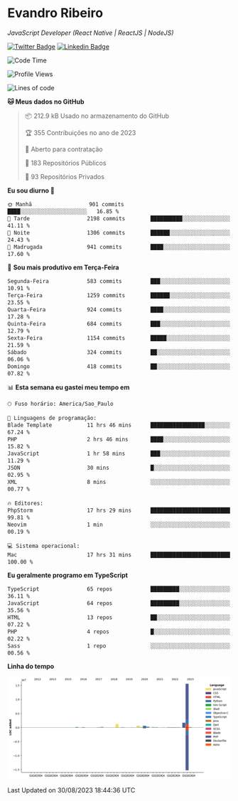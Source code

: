 # Evandro **Ribeiro**

*JavaScript Developer (React Native | ReactJS | NodeJS)*

[![Twitter Badge](https://img.shields.io/badge/-@ribeiroevandro-201B2D?style=flat-square&labelColor=201B2D&logo=twitter&logoColor=white&link=https://twitter.com/ribeiroevandro)](https://twitter.com/ribeiroevandro) 
[![Linkedin Badge](https://img.shields.io/badge/-Evandro%20Ribeiro-201B2D?style=flat-square&logo=Linkedin&logoColor=white&link=https://www.linkedin.com/in/ribeiroevandro)](https://www.linkedin.com/in/ribeiroevandro) 


<!--START_SECTION:waka-->
![Code Time](http://img.shields.io/badge/Code%20Time-3%2C377%20hrs%203%20mins-blue)

![Profile Views](http://img.shields.io/badge/Visualizac%C3%B5es%20do%20perfil-1-blue)

![Lines of code](https://img.shields.io/badge/Desde%20o%20Hello%20World%20eu%20escrevi-20.6%20million%20linhas%20de%20c%C3%B3digo-blue)

**🐱 Meus dados no GitHub** 

> 📦 212.9 kB Usado no armazenamento do GitHub 
 > 
> 🏆 355 Contribuições no ano de 2023
 > 
> 💼 Aberto para contratação
 > 
> 📜 183 Repositórios Públicos 
 > 
> 🔑 93 Repositórios Privados 
 > 
**Eu sou diurno 🐤** 

```text
🌞 Manhã                  901 commits         ████░░░░░░░░░░░░░░░░░░░░░   16.85 % 
🌆 Tarde                  2198 commits        ██████████░░░░░░░░░░░░░░░   41.11 % 
🌃 Noite                  1306 commits        ██████░░░░░░░░░░░░░░░░░░░   24.43 % 
🌙 Madrugada              941 commits         ████░░░░░░░░░░░░░░░░░░░░░   17.60 % 
```
📅 **Sou mais produtivo em Terça-Feira** 

```text
Segunda-Feira            583 commits         ███░░░░░░░░░░░░░░░░░░░░░░   10.91 % 
Terça-Feira              1259 commits        ██████░░░░░░░░░░░░░░░░░░░   23.55 % 
Quarta-Feira             924 commits         ████░░░░░░░░░░░░░░░░░░░░░   17.28 % 
Quinta-Feira             684 commits         ███░░░░░░░░░░░░░░░░░░░░░░   12.79 % 
Sexta-Feira              1154 commits        █████░░░░░░░░░░░░░░░░░░░░   21.59 % 
Sábado                   324 commits         ██░░░░░░░░░░░░░░░░░░░░░░░   06.06 % 
Domingo                  418 commits         ██░░░░░░░░░░░░░░░░░░░░░░░   07.82 % 
```


📊 **Esta semana eu gastei meu tempo em** 

```text
🕑︎ Fuso horário: America/Sao_Paulo

💬 Linguagens de programação: 
Blade Template           11 hrs 46 mins      █████████████████░░░░░░░░   67.24 % 
PHP                      2 hrs 46 mins       ████░░░░░░░░░░░░░░░░░░░░░   15.82 % 
JavaScript               1 hr 58 mins        ███░░░░░░░░░░░░░░░░░░░░░░   11.29 % 
JSON                     30 mins             █░░░░░░░░░░░░░░░░░░░░░░░░   02.95 % 
XML                      8 mins              ░░░░░░░░░░░░░░░░░░░░░░░░░   00.77 % 

🔥 Editores: 
PhpStorm                 17 hrs 29 mins      █████████████████████████   99.81 % 
Neovim                   1 min               ░░░░░░░░░░░░░░░░░░░░░░░░░   00.19 % 

💻 Sistema operacional: 
Mac                      17 hrs 31 mins      █████████████████████████   100.00 % 
```

**Eu geralmente programo em TypeScript** 

```text
TypeScript               65 repos            █████████░░░░░░░░░░░░░░░░   36.11 % 
JavaScript               64 repos            █████████░░░░░░░░░░░░░░░░   35.56 % 
HTML                     13 repos            ██░░░░░░░░░░░░░░░░░░░░░░░   07.22 % 
PHP                      4 repos             █░░░░░░░░░░░░░░░░░░░░░░░░   02.22 % 
Sass                     1 repo              ░░░░░░░░░░░░░░░░░░░░░░░░░   00.56 % 
```



**Linha do tempo**

![Lines of Code chart](https://raw.githubusercontent.com/ribeiroevandro/ribeiroevandro/main/assets/bar_graph.png)


 Last Updated on 30/08/2023 18:44:36 UTC
<!--END_SECTION:waka-->
